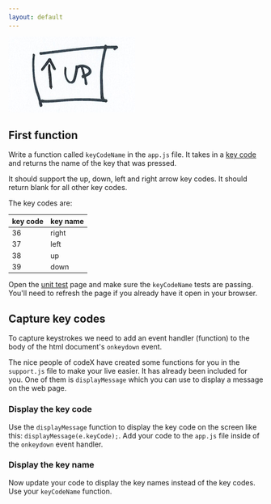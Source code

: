 ```yaml
---
layout: default
---
```


![](/img/first-function.jpg)

## First function

Write a function called `keyCodeName` in the `app.js` file.  It takes in a [key code](https://docs.webplatform.org/wiki/dom/KeyboardEvent/keyCode) and returns the name of the key that was pressed.

It should support the up, down, left and right arrow key codes. It should return blank for all other key codes.

The key codes are:

 key code   | key name
-----------|-----------
36         | right
37         | left
38         | up
39         | down            

Open the [unit test](http://localhost:8080/tests.html) page and make sure the `keyCodeName` tests are passing. You'll need to refresh the page if you already have it open in your browser.

## Capture key codes

To capture keystrokes we need to add an event handler (function) to the body of the html document's `onkeydown` event.

The nice people of codeX have created some functions for you in the `support.js` file to make your live easier. It has already been included for you. One of them is `displayMessage` which you can use to display a message on the web page.

### Display the key code

Use the `displayMessage` function to display the key code on the screen like this: `displayMessage(e.keyCode);`. Add your code to the `app.js` file inside of the `onkeydown` event handler.

### Display the key name

Now update your code to display the key names instead of the key codes. Use your `keyCodeName` function.
